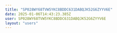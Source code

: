 ```yaml
---
title: "SP028WY68TVW5YKC8BDDC631DABQJK52G6ZYYV6E"
date: 2025-01-06T14:43:23.385Z
user: SP028WY68TVW5YKC8BDDC631DABQJK52G6ZYYV6E
layout: "users"
---
```

    